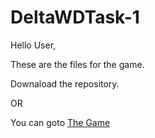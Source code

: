 # DeltaWDTask-1

Hello User, 

These are the files for the game.

Downaload the repository.

OR

You can goto [The Game](https://marmikupadhyay.github.io/deltaTask1)
